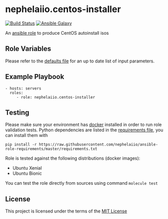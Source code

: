 # nephelaiio.centos-installer

[![Build Status](https://travis-ci.org/nephelaiio/ansible-role-centos-installer.svg?branch=master)](https://travis-ci.org/nephelaiio/ansible-role-centos-installer)
[![Ansible Galaxy](http://img.shields.io/badge/ansible--galaxy-nephelaiio.centos-installer-blue.svg)](https://galaxy.ansible.com/nephelaiio/centos-installer/)

An [ansible role](https://galaxy.ansible.com/nephelaiio/centos-installer) to produce CentOS autoinstall isos


## Role Variables

Please refer to the [defaults file](/defaults/main.yml) for an up to date list of input parameters.

## Example Playbook

```
- hosts: servers
  roles:
     - role: nephelaiio.centos-installer
```

## Testing

Please make sure your environment has [docker](https://www.docker.com) installed in order to run role validation tests. Python dependencies are listed in the [requirements file](https://raw.githubusercontent.com/nephelaiio/ansible-role-requirements/master/requirements.txt), you can install them with

```
pip install -r https://raw.githubusercontent.com/nephelaiio/ansible-role-requirements/master/requirements.txt
```

Role is tested against the following distributions (docker images):
  * Ubuntu Xenial
  * Ubuntu Bionic

You can test the role directly from sources using command `molecule test`

## License

This project is licensed under the terms of the [MIT License](/LICENSE)
